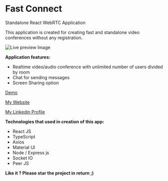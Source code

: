 # Fast Connect
Standalone React WebRTC Application

This application is created for creating fast and standalone video conferences without any registration.

![Live preview Image](https://repository-images.githubusercontent.com/311447745/a180ea00-69a6-11eb-941b-55fb3c915ea1)

**Application features:**
- Realtime video/audio conference with unlimited number of users divided by room
- Chat for sending messages
- Screen Sharing option

[Demo](https://https://serene-refuge-81999.herokuapp.com/)

[My Website](https://huseyn0w.github.io/)

[My Linkedin Profile](https://linkedin.com/in/huseyn0w)


**Technologies that used in creation of this app:**
- React JS
- TypeScript
- Axios
- Material UI
- Node / Express js
- Socket IO
- Peer JS

**Like it ? Please star the project in return ;)**